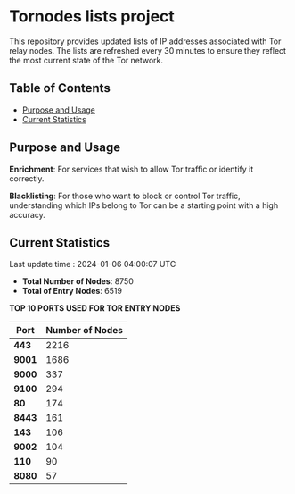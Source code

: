# Tornodes lists project

This repository provides updated lists of IP addresses associated with Tor relay nodes. The lists are refreshed every 30 minutes to ensure they reflect the most current state of the Tor network.

## Table of Contents

- [Purpose and Usage](#purpose-and-usage)
- [Current Statistics](#current-statistics)


## Purpose and Usage

**Enrichment**: For services that wish to allow Tor traffic or identify it correctly.

**Blacklisting**: For those who want to block or control Tor traffic, understanding which IPs belong to Tor can be a starting point with a high accuracy.

## Current Statistics

Last update time : 2024-01-06 04:00:07 UTC

- **Total Number of Nodes**: 8750
- **Total of Entry Nodes**: 6519

**TOP 10 PORTS USED FOR TOR ENTRY NODES**

| **Port** | **Number of Nodes** |
|------|-----------------|
| **443**   | 2216  |
| **9001**   | 1686  |
| **9000**   | 337  |
| **9100**   | 294  |
| **80**   | 174  |
| **8443**   | 161  |
| **143**   | 106  |
| **9002**   | 104  |
| **110**   | 90  |
| **8080**   | 57  |


